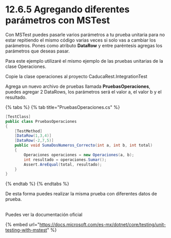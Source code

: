 # 12.6.5 Agregando diferentes parámetros con MSTest

Con MSTest puedes pasarle varios parámetros a tu prueba unitaria para no estar repitiendo el mismo código varias veces si solo vas a cambiar los parámetros. Pones como atributo **DataRow** y entre paréntesis agregas los parámetros que deseas pasar.

Para este ejemplo utilizaré el mismo ejemplo de las pruebas unitarias de la clase Operaciones.

Copie la clase operaciones al proyecto CaducaRest.IntegrationTest

Agrega un nuevo archivo de pruebas llamada **PruebasOperaciones**, puedes agregar 2 DataRows, los parámetros será el valor a, el valor b y el resultado.

{% tabs %}
{% tab title="PruebasOperaciones.cs" %}
```csharp
[TestClass]
public class PruebasOperaciones
{
    [TestMethod]
    [DataRow(1,3,4)]
    [DataRow(-2,7,5)]
    public void SumaDosNumeros_Correcto(int a, int b, int total)
    {
        Operaciones operaciones = new Operaciones(a, b);
        int resultado = operaciones.Sumar();
        Assert.AreEqual(total, resultado);
    }
}
```
{% endtab %}
{% endtabs %}

De esta forma puedes realizar la misma prueba con diferentes datos de prueba.

\
Puedes ver la documentación oficial&#x20;

{% embed url="https://docs.microsoft.com/es-mx/dotnet/core/testing/unit-testing-with-mstest" %}

